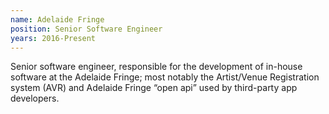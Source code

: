 ```yaml
---
name: Adelaide Fringe
position: Senior Software Engineer
years: 2016-Present
---
```


Senior software engineer, responsible for the development of in-house software
at the Adelaide Fringe; most notably the Artist/Venue Registration system (AVR)
and Adelaide Fringe “open api” used by third-party app developers.
